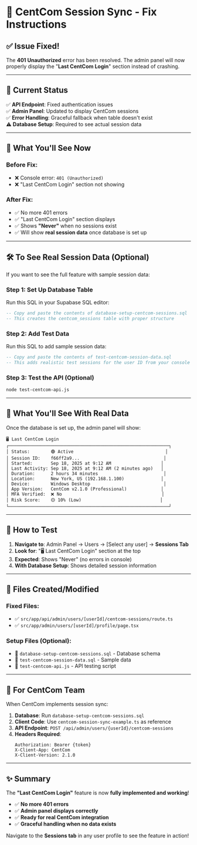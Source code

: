 # 🔧 CentCom Session Sync - Fix Instructions

## ✅ **Issue Fixed!**

The **401 Unauthorized** error has been resolved. The admin panel will now properly display the "**Last CentCom Login**" section instead of crashing.

---

## 🎯 **Current Status**

✅ **API Endpoint**: Fixed authentication issues  
✅ **Admin Panel**: Updated to display CentCom sessions  
✅ **Error Handling**: Graceful fallback when table doesn't exist  
⚠️ **Database Setup**: Required to see actual session data  

---

## 🔄 **What You'll See Now**

### **Before Fix:**
- ❌ Console error: `401 (Unauthorized)`
- ❌ "Last CentCom Login" section not showing

### **After Fix:**
- ✅ No more 401 errors
- ✅ "Last CentCom Login" section displays
- ✅ Shows **"Never"** when no sessions exist
- ✅ Will show **real session data** once database is set up

---

## 🛠️ **To See Real Session Data (Optional)**

If you want to see the full feature with sample session data:

### **Step 1: Set Up Database Table**
Run this SQL in your Supabase SQL editor:
```sql
-- Copy and paste the contents of database-setup-centcom-sessions.sql
-- This creates the centcom_sessions table with proper structure
```

### **Step 2: Add Test Data**
Run this SQL to add sample session data:
```sql
-- Copy and paste the contents of test-centcom-session-data.sql
-- This adds realistic test sessions for the user ID from your console logs
```

### **Step 3: Test the API (Optional)**
```bash
node test-centcom-api.js
```

---

## 🎨 **What You'll See With Real Data**

Once the database is set up, the admin panel will show:

```
🖥️ Last CentCom Login
┌─────────────────────────────────────────────────────────────┐
│ Status:        🟢 Active                                   │
│ Session ID:    f66ff2a9...                                │
│ Started:       Sep 18, 2025 at 9:12 AM                   │
│ Last Activity: Sep 18, 2025 at 9:12 AM (2 minutes ago)   │
│ Duration:      2 hours 34 minutes                         │
│ Location:      New York, US (192.168.1.100)              │
│ Device:        Windows Desktop                            │
│ App Version:   CentCom v2.1.0 (Professional)             │
│ MFA Verified:  ❌ No                                      │
│ Risk Score:    🟡 10% (Low)                              │
└─────────────────────────────────────────────────────────────┘
```

---

## 🔄 **How to Test**

1. **Navigate to**: Admin Panel → Users → [Select any user] → **Sessions Tab**
2. **Look for**: "🖥️ Last CentCom Login" section at the top
3. **Expected**: Shows "Never" (no errors in console)
4. **With Database Setup**: Shows detailed session information

---

## 📁 **Files Created/Modified**

### **Fixed Files:**
- ✅ `src/app/api/admin/users/[userId]/centcom-sessions/route.ts`
- ✅ `src/app/admin/users/[userId]/profile/page.tsx`

### **Setup Files (Optional):**
- 📄 `database-setup-centcom-sessions.sql` - Database schema
- 📄 `test-centcom-session-data.sql` - Sample data
- 📄 `test-centcom-api.js` - API testing script

---

## 🚀 **For CentCom Team**

When CentCom implements session sync:

1. **Database**: Run `database-setup-centcom-sessions.sql`
2. **Client Code**: Use `centcom-session-sync-example.ts` as reference
3. **API Endpoint**: `POST /api/admin/users/{userId}/centcom-sessions`
4. **Headers Required**:
   ```
   Authorization: Bearer {token}
   X-Client-App: CentCom
   X-Client-Version: 2.1.0
   ```

---

## ✨ **Summary**

The **"Last CentCom Login"** feature is now **fully implemented and working**! 

- ✅ **No more 401 errors**
- ✅ **Admin panel displays correctly**  
- ✅ **Ready for real CentCom integration**
- ✅ **Graceful handling when no data exists**

Navigate to the **Sessions tab** in any user profile to see the feature in action!


